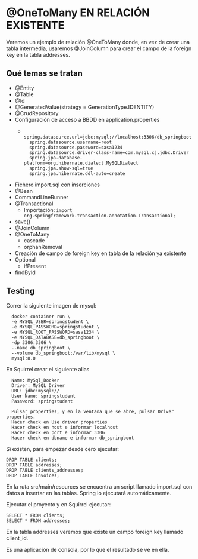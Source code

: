 # @OneToMany EN RELACIÓN EXISTENTE

Veremos un ejemplo de relación @OneToMany donde, en vez de crear una tabla intermedia, usaremos @JoinColumn para crear el campo de la foreign key en la tabla addresses.

## Qué temas se tratan

- @Entity
- @Table
- @Id
- @GeneratedValue(strategy = GenerationType.IDENTITY)
- @CrudRepository
- Configuración de acceso a BBDD en application.properties
  - ```
      spring.datasource.url=jdbc:mysql://localhost:3306/db_springboot
      spring.datasource.username=root
      spring.datasource.password=sasa1234
      spring.datasource.driver-class-name=com.mysql.cj.jdbc.Driver
      spring.jpa.database-platform=org.hibernate.dialect.MySQLDialect
      spring.jpa.show-sql=true
      spring.jpa.hibernate.ddl-auto=create
    ```
- Fichero import.sql con inserciones
- @Bean
- CommandLineRunner
- @Transactional
  - Importación: `import org.springframework.transaction.annotation.Transactional;`
- save()
- @JoinColumn
- @OneToMany
  - cascade
  - orphanRemoval
- Creación de campo de foreign key en tabla de la relación ya existente
- Optional
  - ifPresent
- findById

## Testing

Correr la siguiente imagen de mysql:

```
  docker container run \
  -e MYSQL_USER=springstudent \
  -e MYSQL_PASSWORD=springstudent \
  -e MYSQL_ROOT_PASSWORD=sasa1234 \
  -e MYSQL_DATABASE=db_springboot \
  -dp 3306:3306 \
  --name db_springboot \
  --volume db_springboot:/var/lib/mysql \
  mysql:8.0
```

En Squirrel crear el siguiente alias

```
  Name: MySql_Docker
  Driver: MySQL Driver
  URL: jdbc:mysql://
  User Name: springstudent
  Password: springstudent

  Pulsar properties, y en la ventana que se abre, pulsar Driver properties.
  Hacer check en Use driver properties
  Hacer check en host e informar localhost
  Hacer check en port e informar 3306
  Hacer check en dbname e informar db_springboot
```

Si existen, para empezar desde cero ejecutar:

```
DROP TABLE clients;
DROP TABLE addresses;
DROP TABLE clients_addresses;
DROP TABLE invoices;
```

En la ruta src/main/resources se encuentra un script llamado import.sql con datos a insertar en las tablas. Spring lo ejecutará automáticamente.

Ejecutar el proyecto y en Squirrel ejecutar:

```
SELECT * FROM clients;
SELECT * FROM addresses;
```

En la tabla addresses veremos que existe un campo foreign key llamado client_id.

Es una aplicación de consola, por lo que el resultado se ve en ella.
